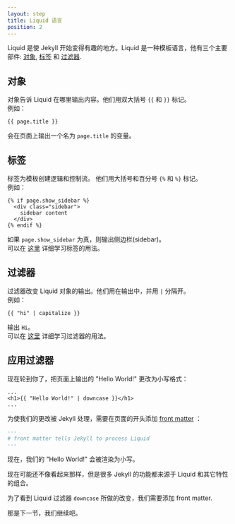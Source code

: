 ```yaml
---
layout: step
title: Liquid 语言
position: 2
---
```

Liquid 是使 Jekyll 开始变得有趣的地方。Liquid 是一种模板语言，他有三个主要部件: [对象](#对象), [标签](#标签) 和 [过滤器](#过滤器).


## 对象
对象告诉 Liquid 在哪里输出内容。他们用双大括号  `{{` 和 `}}` 标记。  
例如：
```liquid
{{ page.title }}
```
会在页面上输出一个名为 `page.title` 的变量。

## 标签
标签为模板创建逻辑和控制流。 他们用大括号和百分号 `{%` 和 `%}` 标记。  
例如：
```liquid
{% if page.show_sidebar %}
  <div class="sidebar">
    sidebar content
  </div>
{% endif %}
```
如果 `page.show_sidebar` 为真，则输出侧边栏(sidebar)。   
可以在 [这里](/docs/liquid/tags/) 详细学习标签的用法。

## 过滤器
过滤器改变 Liquid 对象的输出。他们用在输出中，并用  `|` 分隔开。  
例如：
```liquid
{{ "hi" | capitalize }}
```
输出  `Hi`。  
可以在 [这里](/docs/liquid/filters/) 详细学习过滤器的用法。

## 应用过滤器
现在轮到你了，把页面上输出的 "Hello World!" 更改为小写格式：
```liquid
...
<h1>{{ "Hello World!" | downcase }}</h1>
...
```

为使我们的更改被 Jekyll 处理，需要在页面的开头添加 [front matter](../03-front-matter/) ：

```markdown
---
# front matter tells Jekyll to process Liquid
---
```
现在，我们的 "Hello World!" 会被渲染为小写。

现在可能还不像看起来那样，但是很多 Jekyll 的功能都来源于 Liquid 和其它特性的组合。

为了看到 Liquid 过滤器  `downcase` 所做的改变，我们需要添加 front matter.

那是下一节，我们继续吧。
